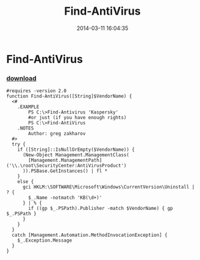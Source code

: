﻿---
pid:            4973
parent:         0
children:       
poster:         greg zakharov
title:          Find-AntiVirus
date:           2014-03-11 16:04:35
description:    
format:         posh
---

# Find-AntiVirus

### [download](4973.ps1)  



```posh
#requires -version 2.0
function Find-AntiVirus([String]$VendorName) {
  <#
    .EXAMPLE
        PS C:\>Find-Antivirus 'Kaspersky'
        #or just (if you have enough rights)
        PS C:\>Find-AntiVirus
    .NOTES
        Author: greg zakharov
  #>
  try {
    if ([String]::IsNullOrEmpty($VendorName)) {
      (New-Object Management.ManagementClass(
        [Management.ManagementPath]('\\.\root\SecurityCenter:AntiVirusProduct')
      )).PSBase.GetInstances() | fl *
    }
    else {
      gci HKLM:\SOFTWARE\Microsoft\Windows\CurrentVersion\Uninstall | ? {
        $_.Name -notmatch 'KB(\d+)'
      } | % {
        if ((gp $_.PSPath).Publisher -match $VendorName) { gp $_.PSPath }
      }
    }
  }
  catch [Management.Automation.MethodInvocationException] {
    $_.Exception.Message
  }
}
```
